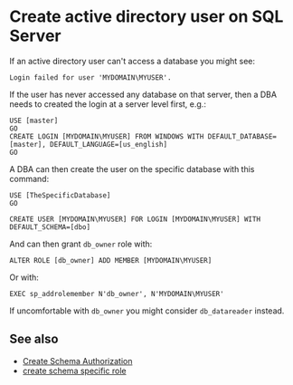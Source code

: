 ﻿# Create active directory user on SQL Server

If an active directory user can't access a database you might see:

	Login failed for user 'MYDOMAIN\MYUSER'.

If the user has never accessed any database on that server, then a DBA needs to created the login at a server level first, e.g.:

	USE [master]
	GO
	CREATE LOGIN [MYDOMAIN\MYUSER] FROM WINDOWS WITH DEFAULT_DATABASE=[master], DEFAULT_LANGUAGE=[us_english]
	GO

A DBA can then create the user on the specific database with this command:

	USE [TheSpecificDatabase]
	GO

	CREATE USER [MYDOMAIN\MYUSER] FOR LOGIN [MYDOMAIN\MYUSER] WITH DEFAULT_SCHEMA=[dbo]

And can then grant `db_owner` role with:

	ALTER ROLE [db_owner] ADD MEMBER [MYDOMAIN\MYUSER]

Or with:

	EXEC sp_addrolemember N'db_owner', N'MYDOMAIN\MYUSER'

If uncomfortable with `db_owner` you might consider `db_datareader` instead.

## See also

- [Create Schema Authorization](../sql_server/Create_Schema_Authorization.md)
- [create schema specific role](../sql_server/create_schema_specific_role.md)
